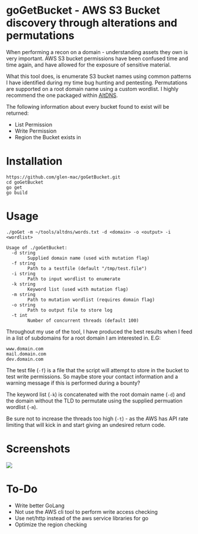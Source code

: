 # goGetBucket - AWS S3 Bucket discovery through alterations and permutations

When performing a recon on a domain - understanding assets they own is very important. AWS S3 bucket permissions have been confused time and time again, and have allowed for the exposure of sensitive material.

What this tool does, is enumerate S3 bucket names using common patterns I have identified during my time bug hunting and pentesting. Permutations are supported on a root domain name using a custom wordlist. I highly recommend the one packaged within [AltDNS](https://github.com/infosec-au/altdns).

The following information about every bucket found to exist will be returned:
- List Permission
- Write Permission
- Region the Bucket exists in

# Installation

```
https://github.com/glen-mac/goGetBucket.git
cd goGetBucket
go get
go build
```

# Usage

`./goGet -m ~/tools/altdns/words.txt -d <domain> -o <output> -i <wordlist>`


```
Usage of ./goGetBucket:
  -d string
        Supplied domain name (used with mutation flag)
  -f string
        Path to a testfile (default "/tmp/test.file")
  -i string
        Path to input wordlist to enumerate
  -k string
        Keyword list (used with mutation flag)
  -m string
        Path to mutation wordlist (requires domain flag)
  -o string
        Path to output file to store log
  -t int
        Number of concurrent threads (default 100)
```

Throughout my use of the tool, I have produced the best results when I feed in a list of subdomains for a root domain I am interested in. E.G:
```
www.domain.com
mail.domain.com
dev.domain.com
```

The test file (`-f`) is a file that the script will attempt to store in the bucket to test write permissions. So maybe store your contact information and a warning message if this is performed during a bounty?

The keyword list (`-k`) is concatenated with the root domain name (`-d`) and the domain without the TLD to permutate using the supplied permuation wordlist (`-m`).

Be sure not to increase the threads too high (`-t`) - as the AWS has API rate limiting that will kick in and start giving an undesired return code.

# Screenshots

<img src="https://i.imgur.com/ZeM5tzV.png">

# To-Do

- Write better GoLang
- Not use the AWS cli tool to perform write access checking
- Use net/http instead of the aws service libraries for go
- Optimize the region checking
